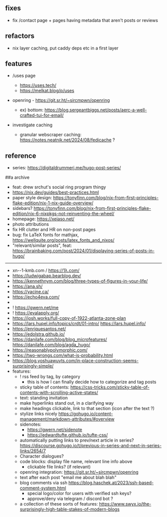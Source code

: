 ## fixes
- fix /contact page + pages having metadata that aren't posts or reviews

## refactors
- nix layer caching, put caddy deps etc in a first layer

## features
- /uses page
  - https://uses.tech/
  - https://melkat.blog/p/uses

- openring - https://git.sr.ht/~sircmpwn/openring
  - ex) bottom: https://blog.sergeantbiggs.net/posts/aerc-a-well-crafted-tui-for-email/

- investigate caching
  - granular webscraper caching: https://notes.neatnik.net/2024/08/fedicache ?

## reference
- series: https://digitaldrummerj.me/hugo-post-series/

##a archive
- feat: drew srchut's social ring program thingy
- https://nix.dev/guides/best-practices.html
- paper style design: https://tonyfinn.com/blog/nix-from-first-principles-flake-edition/nix-1-nix-guide-overview/
- sidebars? https://tonyfinn.com/blog/nix-from-first-principles-flake-edition/nix-6-nixpkgs-not-reinventing-the-wheel/
- homepage: https://xeiaso.net/
- photo attributions
- fix HR clutter and HR on non-post pages
- bug: fix LaTeX fonts for mathjax, https://wellquite.org/posts/latex_fonts_and_nixos/
- "relevant/similar posts", feat: https://brainbaking.com/post/2024/01/displaying-series-of-posts-in-hugo/
- ---------------------------------------------------------------------------
- xn--1-kmb.com / https://1λ.com/
- https://ludwigabap.bearblog.dev/
- https://kennethnym.com/blog/three-types-of-figures-in-your-life/
- https://ana.sh/
- https://yacine.ca/
- https://echo4eva.com/
-
- ! https://gwern.net/me
- ! https://evalapply.org/
- https://josh.works/full-copy-of-1922-atlanta-zone-plan
- https://lars.hupel.info/topics/crdt/01-intro/
  https://lars.hupel.info/
- https://enriquesantos.net/
- https://edolstra.github.io/
- https://danilafe.com/blog/blog_microfeatures/
  https://danilafe.com/blog/agda_hugo/
- https://reasonablypolymorphic.com/
- https://two-wrongs.com/what-is-probability.html
- https://blog.yoshuawuyts.com/in-place-construction-seems-surprisingly-simple/
- features:
  - ! rss feed by tag, by category
    - this is how I can finally decide how to categorize and tag posts
  - sticky table of contents: https://css-tricks.com/sticky-table-of-contents-with-scrolling-active-states/
  - text: standing invitation
  - make hyperlinks stand out, in a clarifying way
  - make headings clickable, link to that section (icon after the text ?)
  - stylize links nicely
    https://gohugo.io/content-management/markdown-attributes/#overview
  - sidenotes:
    - https://gwern.net/sidenote
    - https://edwardtufte.github.io/tufte-css/
  - automatically putting links to prev/next article in series?
    https://discourse.gohugo.io/t/previous-in-series-and-next-in-series-links/2654/7
  - Character dialogues?
  - code blocks: display file name, relevant line info above
    - clickable file links? (if relevant)
  - openring integration: https://git.sr.ht/~sircmpwn/openring
  - text after each post "email me about blah blah"
  - blog comments via ssh
    https://blog.haschek.at/2023/ssh-based-comment-system.html
    - special logo/color for users with verified ssh keys?
    - approve/deny via telegram / discord bot ?
  - a collection of these sorts of features: https://www.swyx.io/the-surprisingly-high-table-stakes-of-modern-blogs
